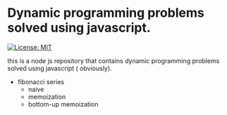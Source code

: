 # Dynamic programming problems solved using javascript.
[![License: MIT](https://img.shields.io/badge/License-MIT-yellow.svg)](https://opensource.org/licenses/MIT)


this is a node js repository that contains dynamic programming problems solved using javascript ( obviously).

- fibonacci series
    - naive
    - memoization
    - bottom-up memoization



